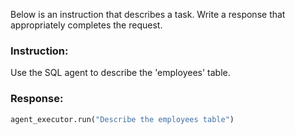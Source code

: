 Below is an instruction that describes a task. Write a response that appropriately completes the request.

### Instruction:
Use the SQL agent to describe the 'employees' table.

### Response:
```python
agent_executor.run("Describe the employees table")
```